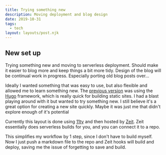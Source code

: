 ```yaml
---
title: Trying something new
description: Moving deployment and blog design
date: 2019-10-31
tags:
  - tech
layout: layouts/post.njk
---
```

## New set up

Trying something new and moving to serverless deployment. Should make it easier to blog more and keep things a bit more tidy. Design of the blog will be continual work in progress. Especially porting old blog posts over...

Ideally I wanted something that was easy to use, but also flexible and allowed me to learn something new. The [previous version](http://billyfung.github.io/) was using the [Hugo](https://gohugo.io/) framework, which is really quick for building static sites. I had a blast playing around with it but wanted to try something new. I still believe it's a great option for creating a new site quickly. Maybe it was just me that didn't explore enough of it's potential

Currently this layout is done using [11ty](https://www.11ty.io/) and then hosted by [Zeit](zeit.co). Zeit essentially does serverless builds for you, and you can connect it to a repo.

This simplifies my workflow by 1 step, since I don't have to build myself. Now I just push a markdown file to the repo and Zeit hooks will build and deploy, saving me the issue of forgetting to save and build. 
